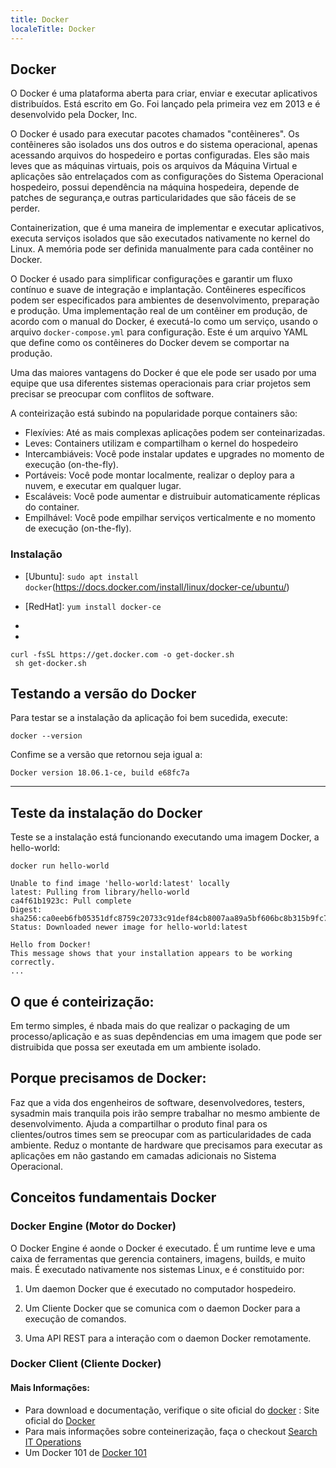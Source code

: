 ```yaml
---
title: Docker
localeTitle: Docker
---
```

## Docker

O Docker é uma plataforma aberta para criar, enviar e executar aplicativos distribuídos. Está escrito em Go. Foi lançado pela primeira vez em 2013 e é desenvolvido pela Docker, Inc.

O Docker é usado para executar pacotes chamados "contêineres". Os contêineres são isolados uns dos outros e do sistema operacional, apenas acessando arquivos do hospedeiro e portas configuradas. Eles são mais leves que as máquinas virtuais, pois os arquivos da Máquina Virtual e aplicações são entrelaçados com as configurações do Sistema Operacional hospedeiro, possui dependência na máquina hospedeira, depende de patches de segurança,e outras particularidades que são fáceis de se perder.

Containerization, que é uma maneira de implementar e executar aplicativos, executa serviços isolados que são executados nativamente no kernel do Linux. A memória pode ser definida manualmente para cada contêiner no Docker.

O Docker é usado para simplificar configurações e garantir um fluxo contínuo e suave de integração e implantação. Contêineres específicos podem ser especificados para ambientes de desenvolvimento, preparação e produção. Uma implementação real de um contêiner em produção, de acordo com o manual do Docker, é executá-lo como um serviço, usando o arquivo `docker-compose.yml` para configuração. Este é um arquivo YAML que define como os contêineres do Docker devem se comportar na produção.

Uma das maiores vantagens do Docker é que ele pode ser usado por uma equipe que usa diferentes sistemas operacionais para criar projetos sem precisar se preocupar com conflitos de software.

A conteirização está subindo na popularidade porque containers são:

- Flexívies: Até as mais complexas aplicações podem ser conteinarizadas.
- Leves: Containers utilizam e compartilham o kernel do hospedeiro
- Intercambiáveis: Você pode instalar updates e upgrades no momento de execução (on-the-fly).
- Portáveis: Você pode montar localmente, realizar o deploy para a nuvem, e executar em qualquer lugar.
- Escaláveis: Você pode aumentar e distruibuir automaticamente réplicas do container.
- Empilhável: Você pode empilhar serviços verticalmente e no momento de execução (on-the-fly).

### Instalação

*   [Ubuntu]: `sudo apt install docker`(https://docs.docker.com/install/linux/docker-ce/ubuntu/)
    
*   [RedHat]: `yum install docker-ce`
    
*   [Windows]: [Download](https://docs.docker.com/docker-for-windows/install/)
    
*   [Mac]: [Download] (https://docs.docker.com/docker-for-mac/install/)
    
```
curl -fsSL https://get.docker.com -o get-docker.sh 
 sh get-docker.sh 
```

## Testando a versão do Docker

Para testar se a instalação da aplicação foi bem sucedida, execute:

```
docker --version
```

Confime se a versão que retornou seja igual a:

```
Docker version 18.06.1-ce, build e68fc7a
```

---

## Teste da instalação do Docker

Teste se a instalação está funcionando executando uma imagem Docker, a hello-world:

```
docker run hello-world

Unable to find image 'hello-world:latest' locally
latest: Pulling from library/hello-world
ca4f61b1923c: Pull complete
Digest: sha256:ca0eeb6fb05351dfc8759c20733c91def84cb8007aa89a5bf606bc8b315b9fc7
Status: Downloaded newer image for hello-world:latest

Hello from Docker!
This message shows that your installation appears to be working correctly.
...
```

## O que é conteirização:
Em termo simples, é nbada mais do que realizar o packaging de um processo/aplicação e as suas depêndencias em uma imagem que pode ser distruibida que possa ser exeutada em um ambiente isolado.

## Porque precisamos de Docker:
Faz que a vida dos engenheiros de software, desenvolvedores, testers, sysadmin mais tranquila pois irão sempre trabalhar no mesmo ambiente de desenvolvimento.
Ajuda a compartilhar o produto final para os clientes/outros times sem se preocupar com as particularidades de cada ambiente.
Reduz o montante de hardware que precisamos para executar as aplicações em não gastando em camadas adicionais no Sistema Operacional.

## Conceitos fundamentais Docker
### Docker Engine (Motor do Docker)
O Docker Engine é aonde o Docker é executado. É um runtime leve e uma caixa de ferramentas que gerencia containers, imagens, builds, e muito mais. É executado nativamente nos sistemas Linux, e é constituido por:

1. Um daemon Docker que é executado no computador hospedeiro.

2. Um Cliente Docker que se comunica com o daemon Docker para a execução de comandos.

3. Uma API REST para a interação com o daemon Docker remotamente.

### Docker Client (Cliente Docker)

#### Mais Informações:

*   Para download e documentação, verifique o site oficial do [docker](https://www.docker.com) : Site oficial do [Docker](https://www.docker.com)
*   Para mais informações sobre conteinerização, faça o checkout [Search IT Operations](https://searchitoperations.techtarget.com/definition/application-containerization-app-containerization)
*   Um Docker 101 de [Docker 101](https://github.com/docker/labs/tree/master/beginner/)
